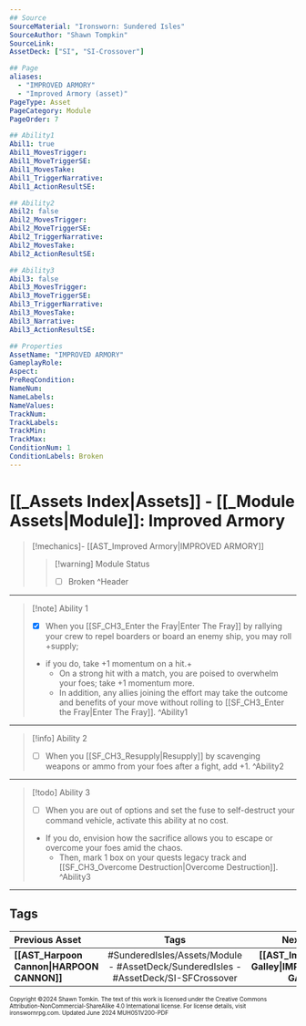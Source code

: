 ```yaml
---
## Source
SourceMaterial: "Ironsworn: Sundered Isles"
SourceAuthor: "Shawn Tompkin"
SourceLink: 
AssetDeck: ["SI", "SI-Crossover"]

## Page
aliases:
  - "IMPROVED ARMORY"
  - "Improved Armory (asset)"
PageType: Asset
PageCategory: Module
PageOrder: 7

## Ability1
Abil1: true
Abil1_MovesTrigger: 
Abil1_MoveTriggerSE: 
Abil1_MovesTake: 
Abil1_TriggerNarrative: 
Abil1_ActionResultSE: 

## Ability2
Abil2: false
Abil2_MovesTrigger: 
Abil2_MoveTriggerSE: 
Abil2_TriggerNarrative: 
Abil2_MovesTake: 
Abil2_ActionResultSE: 

## Ability3
Abil3: false
Abil3_MovesTrigger: 
Abil3_MoveTriggerSE: 
Abil3_TriggerNarrative: 
Abil3_MovesTake: 
Abil3_Narrative: 
Abil3_ActionResultSE: 

## Properties
AssetName: "IMPROVED ARMORY"
GameplayRole: 
Aspect: 
PreReqCondition: 
NameNum: 
NameLabels: 
NameValues: 
TrackNum: 
TrackLabels: 
TrackMin: 
TrackMax: 
ConditionNum: 1
ConditionLabels: Broken
---
```


# [[_Assets Index|Assets]] - [[_Module Assets|Module]]: Improved Armory

> [!mechanics]- [[AST_Improved Armory|IMPROVED ARMORY]]
> > [!warning] Module Status
> > - [ ] Broken ^Header
___

> [!note] Ability 1
> - [x] When you [[SF_CH3_Enter the Fray|Enter The Fray]] by rallying your crew to repel boarders or board an enemy ship, you may roll +supply;
> - if you do, take +1 momentum on a hit.+
> 	- On a strong hit with a match, you are poised to overwhelm your foes; take +1 momentum more.
> 	- In addition, any allies joining the effort may take the outcome and benefits of your move without rolling to [[SF_CH3_Enter the Fray|Enter The Fray]]. ^Ability1
___
> [!info] Ability 2
> - [ ] When you [[SF_CH3_Resupply|Resupply]] by scavenging weapons or ammo from your foes after a fight, add +1. ^Ability2
___
> [!todo] Ability 3
> - [ ] When you are out of options and set the fuse to self-destruct your command vehicle, activate this ability at no cost.
> - If you do, envision how the sacrifice allows you to escape or overcome your foes amid the chaos.
> 	- Then, mark 1 box on your quests legacy track and [[SF_CH3_Overcome Destruction|Overcome Destruction]]. ^Ability3
___
## Tags

| Previous Asset | Tags | Next Asset |
| :--- | :---: | ---: |
| **[[AST_Harpoon Cannon\|HARPOON CANNON]]** | #SunderedIsles/Assets/Module - #AssetDeck/SunderedIsles - #AssetDeck/SI-SFCrossover | **[[AST_Improved Galley\|IMPROVED GALLEY]]** |

<font size=-2>Copyright ©2024 Shawn Tomkin. The text of this work is licensed under the Creative Commons Attribution-NonCommercial-ShareAlike 4.0 International license. For license details, visit ironswornrpg.com. Updated June 2024 MUH051V200-PDF</font>